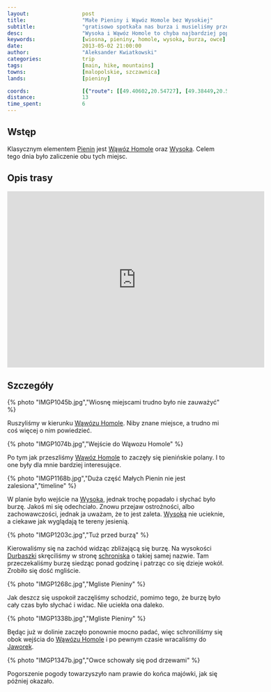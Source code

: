```yaml
---
layout:                 post
title:                  "Małe Pieniny i Wąwóz Homole bez Wysokiej"
subtitle:               "gratisowo spotkała nas burza i musieliśmy przeczekać godzinę w schronisku"
desc:                   "Wysoka i Wąwóz Homole to chyba najbardziej popularne punkty w Małych Pieninach. Na drugi dzień wycieczki postanowiliśmy się tam udać. Niestety nadchodząca burza trochę zmieniła nasze plany."
keywords:               [wiosna, pieniny, homole, wysoka, burza, owce]
date:                   2013-05-02 21:00:00
author:                 "Aleksander Kwiatkowski"
categories:             trip
tags:                   [main, hike, mountains]
towns:                  [malopolskie, szczawnica]
lands:                  [pieniny]

coords:                 [{"route": [[49.40602,20.54727], [49.38449,20.55692], [49.38189,20.55216], [49.38720,20.53589], [49.40373,20.54469], [49.40681,20.54031], [49.40795,20.54272]], "type": "hike"}]
distance:               13
time_spent:             6
---
```


[wiki-pieniny]:                 https://pl.wikipedia.org/wiki/Pieniny
[wiki-homole]:                  https://pl.wikipedia.org/wiki/W%C4%85w%C3%B3z_Homole
[wiki-wysoka]:                  https://pl.wikipedia.org/wiki/Wysokie_Ska%C5%82ki
[wiki-durbaszka]:               https://pl.wikipedia.org/wiki/Durbaszka
[wiki-durbaszka-schron]:        https://pl.wikipedia.org/wiki/Schronisko_pod_Durbaszk%C4%85
[wiki-jaworki]:                 https://pl.wikipedia.org/wiki/Jaworki

Wstęp
-----

Klasycznym elementem [Pienin][wiki-pieniny] jest [Wąwóz Homole][wiki-homole] oraz [Wysoka][wiki-wysoka].
Celem tego dnia było zaliczenie obu tych miejsc.

Opis trasy
----------

<iframe height='405' width='590' frameborder='0' allowtransparency='true' scrolling='no' src='https://www.strava.com/activities/333334890/embed/a6a0974095770341bb3534529f0fdaf38abcdbd6'></iframe>

Szczegóły
---------

{% photo "IMGP1045b.jpg","Wiosnę miejscami trudno było nie zauważyć" %}

Ruszyliśmy w kierunku [Wąwózu Homole][wiki-homole]. Niby znane miejsce, a trudno mi coś więcej o nim powiedzieć.

{% photo "IMGP1074b.jpg","Wejście do Wąwozu Homole" %}

Po tym jak przeszliśmy [Wąwóz Homole][wiki-homole] to zaczęły się pienińskie polany.
I to one były dla mnie bardziej interesujące.

{% photo "IMGP1168b.jpg","Duża część Małych Pienin nie jest zalesiona","timeline" %}

W planie było wejście na [Wysoką][wiki-wysoka], jednak trochę popadało i słychać było burzę. Jakoś mi się
odechciało. Znowu przejaw ostrożności, albo zachowawczości, jednak ja uważam, że to jest zaleta.
[Wysoką][wiki-wysoka] nie ucieknie, a ciekawe jak wyglądają te tereny jesienią.

{% photo "IMGP1203c.jpg","Tuż przed burzą" %}

Kierowaliśmy się na zachód widząc zbliżającą się burzę. Na wysokości [Durbaszki][wiki-durbaszka] skręciliśmy
w stronę [schroniska][wiki-durbaszka-schron] o takiej samej nazwie. Tam przeczekaliśmy burzę siedząc ponad godzinę
i patrząc co się dzieje wokół. Zrobiło się dość mgliście.

{% photo "IMGP1268c.jpg","Mgliste Pieniny" %}

Jak deszcz się uspokoił zaczęliśmy schodzić, pomimo tego, że burzę było cały czas było słychać i widac. Nie uciekła
ona daleko.

{% photo "IMGP1338b.jpg","Mgliste Pieniny" %}

Będąc już w dolinie zaczęło ponownie mocno padać, więc schroniliśmy się obok wejścia do [Wąwózu Homole][wiki-homole]
i po pewnym czasie wracaliśmy do [Jaworek][wiki-jaworki].

{% photo "IMGP1347b.jpg","Owce schowały się pod drzewami" %}

Pogorszenie pogody towarzyszyło nam prawie do końca majówki, jak się później okazało.
